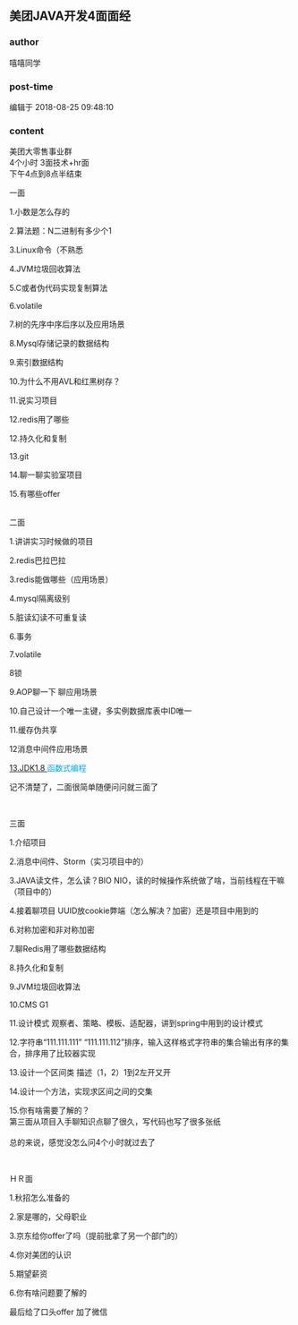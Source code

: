 ## 美团JAVA开发4面面经
### author 
嘻嘻同学
### post-time 

编辑于  2018-08-25 09:48:10
### content 
<div class="post-topic-des nc-post-content">
 <div>
  <span>
   美团大零售事业群
  </span>
 </div>
 <div>
  4个小时 3面技术+hr面
 </div>
 <div>
  下午4点到8点半结束
 </div>
 <p>
  一面
 </p>
 <p>
  1.小数是怎么存的
 </p>
 <p>
  2.算法题：N二进制有多少个1
 </p>
 <p>
  3.Linux命令（不熟悉
 </p>
 <p>
  4.JVM垃圾回收算法
 </p>
 <p>
  5.C或者伪代码实现复制算法
 </p>
 <p>
  6.volatile
 </p>
 <p>
  7.树的先序中序后序以及应用场景
 </p>
 <p>
  8.Mysql存储记录的数据结构
 </p>
 <p>
  9.索引数据结构
 </p>
 <p>
  10.为什么不用AVL和红黑树存？
 </p>
 <p>
  11.说实习项目
 </p>
 <p>
  12.redis用了哪些
 </p>
 <p>
  12.持久化和复制
 </p>
 <p>
  13.git
 </p>
 <p>
  14.聊一聊实验室项目
 </p>
 <div>
  15.有哪些offer
 </div>
 <div>
  <br/>
 </div>
 <p>
  二面
 </p>
 <p>
  1.讲讲实习时候做的项目
 </p>
 <p>
  2.redis巴拉巴拉
 </p>
 <p>
  3.redis能做哪些（应用场景）
 </p>
 <p>
  4.mysql隔离级别
 </p>
 <p>
  5.脏读幻读不可重复读
 </p>
 <p>
  6.事务
 </p>
 <div>
  7.volatile
 </div>
 <p>
  8锁
 </p>
 <p>
  9.AOP聊一下 聊应用场景
 </p>
 <p>
  10.自己设计一个唯一主键，多实例数据库表中ID唯一
 </p>
 <p>
  11.缓存伪共享
 </p>
 <p>
  12消息中间件应用场景
 </p>
 <p style="color: rgb(0,162,255);">
  <a href="13.JDK1.8">
   13.JDK1.8
  </a>
  函数式编程
 </p>
 <p>
  记不清楚了，二面很简单随便问问就三面了
 </p>
 <p>
  <br/>
 </p>
 <p>
  三面
 </p>
 <p>
  1.介绍项目
 </p>
 <p>
  2.消息中间件、Storm（实习项目中的）
 </p>
 <p>
  3.JAVA读文件，怎么读？BIO NIO，读的时候操作系统做了啥，当前线程在干嘛（项目中的）
 </p>
 <p>
  4.接着聊项目 UUID放cookie弊端（怎么解决？加密）还是项目中用到的
 </p>
 <p>
  6.对称加密和非对称加密
 </p>
 <p>
  7.聊Redis用了哪些数据结构
 </p>
 <p>
  8.持久化和复制
 </p>
 <p>
  9.JVM垃圾回收算法
 </p>
 <p>
  10.CMS G1
 </p>
 <div>
  11.设计模式 观察者、策略、模板、适配器，讲到spring中用到的设计模式
 </div>
 <p>
  12.字符串“111.111.111” “111.111.112”排序，输入这样格式字符串的集合输出有序的集合，排序用了比较器实现
 </p>
 <p>
  13.设计一个区间类 描述（1，2）1到2左开又开
 </p>
 <p>
  14.设计一个方法，实现求区间之间的交集
 </p>
 <div>
  15.你有啥需要了解的？
 </div>
 <div>
  第三面从项目入手聊知识点聊了很久，写代码也写了很多张纸
 </div>
 <div>
  <br/>
 </div>
 <div>
  总的来说，感觉没怎么问4个小时就过去了
 </div>
 <p>
  <br/>
 </p>
 <p>
  ＨＲ面
 </p>
 <p>
  1.秋招怎么准备的
 </p>
 <p>
  2.家是哪的，父母职业
 </p>
 <p>
  3.京东给你offer了吗（提前批拿了另一个部门的）
 </p>
 <p>
  4.你对美团的认识
 </p>
 <p>
  5.期望薪资
 </p>
 <p>
  6.你有啥问题要了解的
 </p>
 <p>
  最后给了口头offer 加了微信
 </p>
</div>
